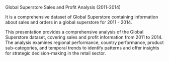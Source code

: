 Global Superstore Sales and Profit Analysis (2011-2014)

It is a comprehensive dataset of Global Superstore containing information about sales and orders in a global superstore for 2011 - 2014.

This presentation provides a comprehensive analysis of the Global Superstore dataset, covering sales and profit information from 2011 to 2014. The analysis examines regional performance, country performance, product sub-categories, and temporal trends to identify patterns and offer insights for strategic decision-making in the retail sector.
